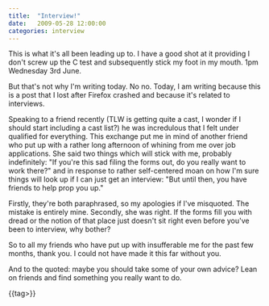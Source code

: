 ```yaml
---
title:  "Interview!"
date:   2009-05-28 12:00:00
categories: interview
---
```


This is what it's all been leading up to. I have a good shot at it providing I don't screw up the C test and subsequently stick my foot in my mouth. 1pm Wednesday 3rd June.

But that's not why I'm writing today. No no. Today, I am writing because this is a post that I lost after Firefox crashed and because it's related to interviews.

Speaking to a friend recently (TLW is getting quite a cast, I wonder if I should start including a cast list?) he was incredulous that I felt under qualified for everything. This exchange put me in mind of another friend who put up with a rather long afternoon of whining from me over job applications. She said two things which will stick with me, probably indefinitely: "If you're this sad filing the forms out, do you really want to work there?" and in response to rather self-centered moan on how I'm sure things will look up if I can just get an interview: "But until then, you have friends to help prop you up."

Firstly, they're both paraphrased, so my apologies if I've misquoted. The mistake is entirely mine. Secondly, she was right. If the forms fill you with dread or the notion of that place just doesn't sit right even before you've been to interview, why bother?

So to all my friends who have put up with insufferable me for the past few months, thank you. I could not have made it this far without you.

And to the quoted: maybe you should take some of your own advice? Lean on friends and find something you really want to do.

{{tag>}}
